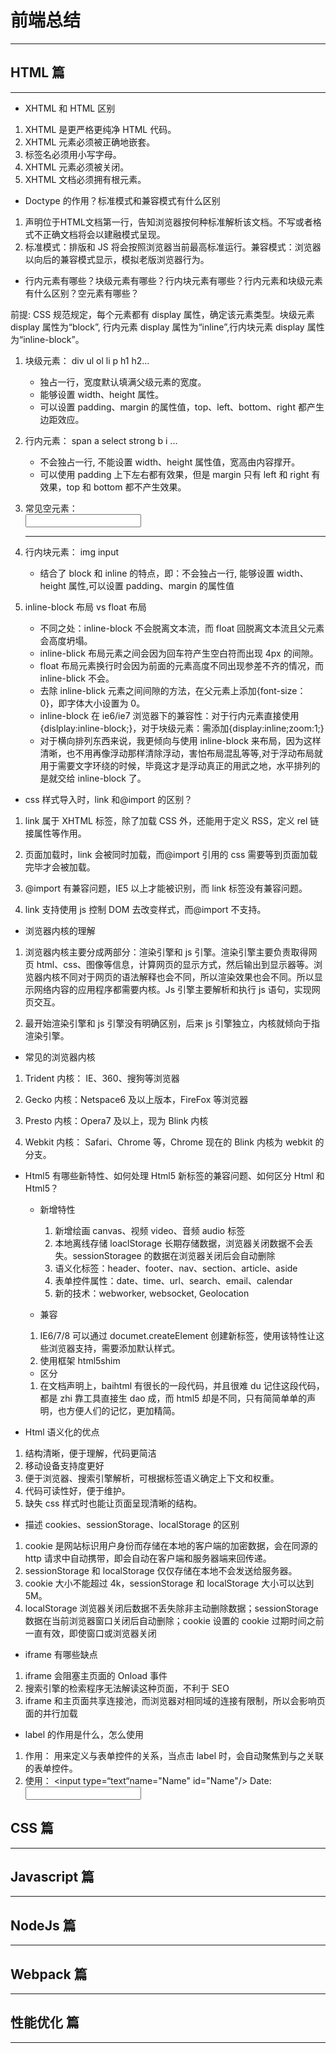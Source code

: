 # 前端总结

---

## HTML 篇

---

- XHTML 和 HTML 区别

1. XHTML 是更严格更纯净 HTML 代码。
2. XHTML 元素必须被正确地嵌套。
3. 标签名必须用小写字母。
4. XHTML 元素必须被关闭。
5. XHTML 文档必须拥有根元素。

- Doctype 的作用？标准模式和兼容模式有什么区别

1. <!DOCTYPE html> 声明位于HTML文档第一行，告知浏览器按何种标准解析该文档。不写或者格式不正确文档将会以建融模式呈现。
2. 标准模式：排版和 JS 将会按照浏览器当前最高标准运行。兼容模式：浏览器以向后的兼容模式显示，模拟老版浏览器行为。

- 行内元素有哪些？块级元素有哪些？行内块元素有哪些？行内元素和块级元素有什么区别？空元素有哪些？

前提: CSS 规范规定，每个元素都有 display 属性，确定该元素类型。块级元素 display 属性为“block”, 行内元素 display 属性为“inline”,行内块元素 display 属性为“inline-block”。

1. 块级元素： div ul ol li p h1 h2...

   - 独占一行，宽度默认填满父级元素的宽度。
   - 能够设置 width、height 属性。
   - 可以设置 padding、margin 的属性值，top、left、bottom、right 都产生边距效应。

2. 行内元素： span a select strong b i ...

   - 不会独占一行, 不能设置 width、height 属性值，宽高由内容撑开。
   - 可以使用 padding 上下左右都有效果，但是 margin 只有 left 和 right 有效果，top 和 bottom 都不产生效果。

3. 常见空元素：<br/> <input/> <img/> <hr/> <meta/> <link/>

4. 行内块元素： img input

   - 结合了 block 和 inline 的特点，即：不会独占一行, 能够设置 width、height 属性,可以设置 padding、margin 的属性值

5. inline-block 布局 vs float 布局

   - 不同之处：inline-block 不会脱离文本流，而 float 回脱离文本流且父元素会高度坍塌。
   - inline-blick 布局元素之间会因为回车符产生空白符而出现 4px 的间隙。
   - float 布局元素换行时会因为前面的元素高度不同出现参差不齐的情况，而 inline-blick 不会。
   - 去除 inline-blick 元素之间间隙的方法，在父元素上添加{font-size： 0}，即字体大小设置为 0。
   - inline-block 在 ie6/ie7 浏览器下的兼容性：对于行内元素直接使用{dislplay:inline-block;}，对于块级元素：需添加{display:inline;zoom:1;}
   - 对于横向排列东西来说，我更倾向与使用 inline-block 来布局，因为这样清晰，也不用再像浮动那样清除浮动，害怕布局混乱等等,对于浮动布局就用于需要文字环绕的时候，毕竟这才是浮动真正的用武之地，水平排列的是就交给 inline-block 了。

- css 样式导入时，link 和@import 的区别？

1. link 属于 XHTML 标签，除了加载 CSS 外，还能用于定义 RSS，定义 rel 链接属性等作用。

2. 页面加载时，link 会被同时加载，而@import 引用的 css 需要等到页面加载完毕才会被加载。

3. @import 有兼容问题，IE5 以上才能被识别，而 link 标签没有兼容问题。

4. link 支持使用 js 控制 DOM 去改变样式，而@import 不支持。

- 浏览器内核的理解

1. 浏览器内核主要分成两部分：渲染引擎和 js 引擎。渲染引擎主要负责取得网页 html、css、图像等信息，计算网页的显示方式，然后输出到显示器等。浏览器内核不同对于网页的语法解释也会不同，所以渲染效果也会不同。所以显示网络内容的应用程序都需要内核。Js 引擎主要解析和执行 js 语句，实现网页交互。

2. 最开始渲染引擎和 js 引擎没有明确区别，后来 js 引擎独立，内核就倾向于指渲染引擎。

- 常见的浏览器内核

1. Trident 内核： IE、360、搜狗等浏览器

2. Gecko 内核：Netspace6 及以上版本，FireFox 等浏览器

3. Presto 内核：Opera7 及以上，现为 Blink 内核

4. Webkit 内核： Safari、Chrome 等，Chrome 现在的 Blink 内核为 webkit 的分支。

- Html5 有哪些新特性、如何处理 Html5 新标签的兼容问题、如何区分 Html 和 Html5？

  - 新增特性

    1. 新增绘画 canvas、视频 video、音频 audio 标签
    2. 本地离线存储 loaclStorage 长期存储数据，浏览器关闭数据不会丢失。sessionStoragee 的数据在浏览器关闭后会自动删除
    3. 语义化标签：header、footer、nav、section、article、aside
    4. 表单控件属性：date、time、url、search、email、calendar
    5. 新的技术：webworker, websocket, Geolocation

  - 兼容

  1. IE6/7/8 可以通过 documet.createElement 创建新标签，使用该特性让这些浏览器支持，需要添加默认样式。
  2. 使用框架 html5shim
  <!--[if lt IE 9]>
  		<script> src="http://html5shim.googlecode.com/svn/trunk/html5.js"</script>
  <![endif]-->

  - 区分

  1. 在文档声明上，baihtml 有很长的一段代码，并且很难 du 记住这段代码，都是 zhi 靠工具直接生 dao 成，而 html5 却是不同，只有简简单单的声明，也方便人们的记忆，更加精简。

- Html 语义化的优点

1.  结构清晰，便于理解，代码更简洁
2.  移动设备支持度更好
3.  便于浏览器、搜索引擎解析，可根据标签语义确定上下文和权重。
4.  代码可读性好，便于维护。
5.  缺失 css 样式时也能让页面呈现清晰的结构。

- 描述 cookies、sessionStorage、localStorage 的区别

1.  cookie 是网站标识用户身份而存储在本地的客户端的加密数据，会在同源的 http 请求中自动携带，即会自动在客户端和服务器端来回传递。
2.  sessionStorage 和 localStorage 仅仅存储在本地不会发送给服务器。
3.  cookie 大小不能超过 4k，sessionStorage 和 localStorage 大小可以达到 5M。
4.  localStorage 浏览器关闭后数据不丢失除非主动删除数据；sessionStorage 数据在当前浏览器窗口关闭后自动删除；cookie 设置的 cookie 过期时间之前一直有效，即使窗口或浏览器关闭

- iframe 有哪些缺点

1.  iframe 会阻塞主页面的 Onload 事件
2.  搜索引擎的检索程序无法解读这种页面，不利于 SEO
3.  iframe 和主页面共享连接池，而浏览器对相同域的连接有限制，所以会影响页面的并行加载

- label 的作用是什么，怎么使用

1.  作用： 用来定义与表单控件的关系，当点击 label 时，会自动聚焦到与之关联的表单控件。
2.  使用： <input type=“text“name="Name" id="Name"/> <label>Date:<input type="text" name="B"/></label>

## CSS 篇

---

## Javascript 篇

---

## NodeJs 篇

---

## Webpack 篇

---

## 性能优化 篇

---
